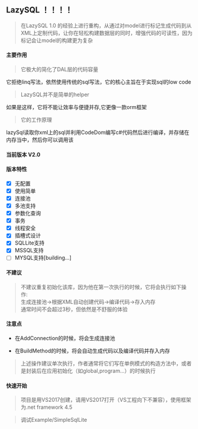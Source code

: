 ## LazySQL ！！！！

> 在LazySQL 1.0 的经验上进行重构，从通过对model进行标记生成代码到从XML上定制代码，让你在轻松构建数据层的同时，增强代码的可读性，因为标记会让model的构建更为复杂

#### 主要作用

> 它极大的简化了DAL层的代码容量

它拒绝linq写法，依然使用传统的sql写法，它的核心主旨在于实现sql的low code

> LazySQL并不是简单的helper

如果是这样，它将不能让效率与便捷并存,它更像一款orm框架

> 它的工作原理

lazySql读取你xml上的sql并利用CodeDom编写c#代码然后进行编译，并存储在内存当中，然后你可以调用该

#### 当前版本 V2.0

#### 版本特性

- [x] 无配置
- [x] 使用简单
- [x] 连接池
- [x] 多池支持
- [x] 参数化查询
- [x] 事务
- [x] 线程安全
- [x] 插槽式设计
- [x] SQLLite支持
- [x] MSSQL支持
- [ ] MYSQL支持[building...]

#### 不建议

> 不建议重复初始化该库，因为他在第一次执行的时候，它将会执行如下操作:<br/>生成连接池→根据XML自动创建代码→编译代码→存入内存<br/>通常时间不会超过3秒，但依然是不舒服的体验

#### 注意点

- 在AddConnection的时候，将会生成连接池

- 在BuildMethod的时候，将会自动生成代码以及编译代码并存入内存

> 上述操作建议单次执行，作者通常将它们写在单例模式的构造方法中，或者是封装后在应用初始化（如global,program...）的时候执行

#### 快速开始

> 项目是用VS2017创建，请用VS2017打开（VS工程向下不兼容），使用框架为.net framework 4.5

> 调试Example/SimpleSqlLite
